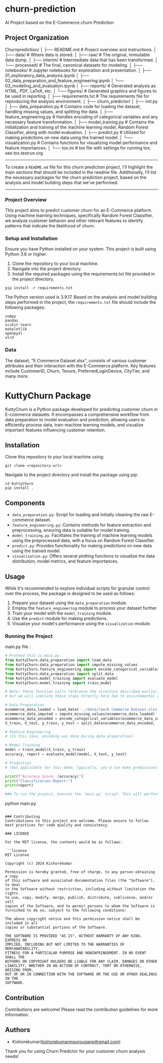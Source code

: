 churn-prediction
==============================

AI Project based on the E-Commerce churn Prediction

Project Organization
------------

Churnprediction/
│
├── README.md # Project overview and instructions.
│
├── data/ # Where data is stored.
│ ├── raw/ # The original, immutable data dump.
│ ├── interim/ # Intermediate data that has been transformed.
│ └── processed/ # The final, canonical datasets for modeling.
│
├── notebooks/ # Jupyter notebooks for exploration and presentation.
│ ├── 01_exploratory_data_analysis.ipynb
│ ├── 02_data_preparation_and_feature_engineering.ipynb
│ └── 03_modeling_and_evaluation.ipynb
│
├── reports/ # Generated analysis as HTML, PDF, LaTeX, etc.
│ └── figures/ # Generated graphics and figures to be used in reporting.
│
├── requirements.txt # The requirements file for reproducing the analysis environment.
│
├── churn_predictor/
│ ├── init.py
│ ├── data_preparation.py # Contains code for loading the dataset, handling missing values, and splitting the data.
│ ├── feature_engineering.py # Handles encoding of categorical variables and any necessary feature transformation.
│ ├── model_training.py # Contains the initialization and training of the machine learning model, Random Forest Classifier, along with model evaluation.
│ ├── predict.py # Utilized for making predictions on new data using the trained model.
│ └── visualization.py # Contains functions for visualizing model performance and feature importances.
│
└── tox.ini # tox file with settings for running tox; see tox.testrun.org


--------

To create a `README.md` file for this churn prediction project, I'll highlight the main sections that should be included in the readme file. Additionally, I'll list the necessary packages for the churn prediction project, based on the analysis and model building steps that we've performed.

---

### Project Overview
This project aims to predict customer churn for an E-Commerce platform. Using machine learning techniques, specifically Random Forest Classifier, we analyze customer behavior and other relevant features to identify patterns that indicate the likelihood of churn.

### Setup and Installation
Ensure you have Python installed on your system. This project is built using Python 3.8 or higher.

1. Clone the repository to your local machine.
2. Navigate into the project directory.
3. Install the required packages using the requirements.txt file provided in the project directory.

```
pip install -r requirements.txt
```

The Python version used is 3.9.17. Based on the analysis and model building steps performed in the project, the `requirements.txt` file should include the following packages:

```
numpy
pandas
scikit-learn
matplotlib
openpyxl
xlrd
```

### Data
The dataset, "E Commerce Dataset.xlsx", consists of various customer attributes and their interaction with the E-Commerce platform. Key features include CustomerID, Churn, Tenure, PreferredLoginDevice, CityTier, and many more.

# KuttyChurn Package

KuttyChurn is a Python package developed for predicting customer churn in E-commerce datasets. It encompasses a comprehensive workflow from data preparation to model evaluation and prediction, allowing users to efficiently process data, train machine learning models, and visualize important features influencing customer retention.

## Installation

Clone this repository to your local machine using:

```
git clone <repository-url>
```

Navigate to the project directory and install the package using pip:

```
cd KuttyChurn
pip install .
```

## Components

- `data_preparation.py`: Script for loading and initially cleaning the raw E-commerce dataset.
- `feature_engineering.py`: Contains methods for feature extraction and preprocessing, ensuring data is suitable for model training.
- `model_training.py`: Facilitates the training of machine learning models using the preprocessed data, with a focus on Random Forest Classifier.
- `predict.py`: Provides functionality for making predictions on new data using the trained model.
- `visualization.py`: Offers several plotting functions to visualize the data distribution, model metrics, and feature importances.

## Usage

While it's recommended to explore individual scripts for granular control over the process, the package is designed to be used as follows:

1. Prepare your dataset using the `data_preparation` module.
2. Employ the `feature_engineering` module to process your dataset further.
3. Train your model with the `model_training` module.
4. Use the `predict` module for making predictions.
5. Visualize your model's performance using the `visualization` module.


### Running the Project

main.py file :

```python
# Pretend this is main.py
from KuttyChurn.data_preparation import load_data
from KuttyChurn.data_preparation import impute_missing_values
from KuttyChurn.feature_engineering import encode_categorical_variables
from KuttyChurn.data_preparation import split_data
from KuttyChurn.model_training import evaluate_model
from KuttyChurn.model_training import train_model

# Note: These function calls reference the structure described earlier,
# but we will simulate these steps directly here due to environmental constraints.

# Data Preparation
ecommerce_data_loaded = load_data('../data/raw/E Commerce Dataset.xlsx')
ecommerce_data_imputed = impute_missing_values(ecommerce_data_loaded)
ecommerce_data_encoded = encode_categorical_variables(ecommerce_data_imputed)
X_train, X_test, y_train, y_test = split_data(ecommerce_data_encoded, 'Churn')

# Feature Engineering
# (In this case, encoding was done during data preparation)

# Model Training
model = train_model(X_train, y_train)
accuracy, report = evaluate_model(model, X_test, y_test)

# Prediction
# (Not applicable for this demo; typically, you'd use make_predictions with new data)

print(f"Accuracy Score: {accuracy}")
print("Classification Report:")
print(report)

### To run the project, execute the `main.py` script. This will perform data preparation, feature engineering, model training, and evaluation in sequence.

```
python main.py
```

### Contributing
Contributions to this project are welcome. Please ensure to follow best practices for code quality and consistency.

### LICENSE

For the MIT license, the contents would be as follows:

```license
MIT License

Copyright (c) 2024 Kishorekumar

Permission is hereby granted, free of charge, to any person obtaining a copy
of this software and associated documentation files (the "Software"), to deal
in the Software without restriction, including without limitation the rights
to use, copy, modify, merge, publish, distribute, sublicense, and/or sell
copies of the Software, and to permit persons to whom the Software is
furnished to do so, subject to the following conditions:

The above copyright notice and this permission notice shall be included in all
copies or substantial portions of the Software.

THE SOFTWARE IS PROVIDED "AS IS", WITHOUT WARRANTY OF ANY KIND, EXPRESS OR
IMPLIED, INCLUDING BUT NOT LIMITED TO THE WARRANTIES OF MERCHANTABILITY,
FITNESS FOR A PARTICULAR PURPOSE AND NONINFRINGEMENT. IN NO EVENT SHALL THE
AUTHORS OR COPYRIGHT HOLDERS BE LIABLE FOR ANY CLAIM, DAMAGES OR OTHER
LIABILITY, WHETHER IN AN ACTION OF CONTRACT, TORT OR OTHERWISE, ARISING FROM,
OUT OF OR IN CONNECTION WITH THE SOFTWARE OR THE USE OR OTHER DEALINGS IN THE
SOFTWARE.
```

## Contribution

Contributions are welcome! Please read the contribution guidelines for more information.

## Authors

- Kishorekumar(kishorekumarmourougane@gmail.com)

Thank you for using Churn Predictor for your customer churn analysis needs!

